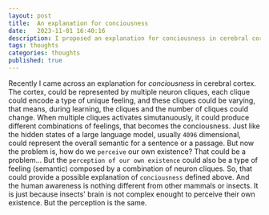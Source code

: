 ```yaml
---
layout: post
title:  An explanation for conciousness
date:   2023-11-01 16:40:16
description: I proposed an explanation for conciousness in cerebral cortex, building a link between language models and human brains.
tags: thoughts
categories: thoughts
published: true
---
```


Recently I came across an explanation for *conciousness* in cerebral cortex. The cortex, could be represented by multiple neuron cliques, each clique could encode a type of unique feeling, and these cliques could be varying, that means, during learning, the cliques and the number of cliques could change. When multiple cliques activates simutanuously, it could produce different combinations of feelings, that becomes the conciousness. Just like the hidden states of a large language model, usually `4096` dimensional, could represent the overall semantic for a sentence or a passage. But now the problem is, how do we `perceive` our own existence? That could be a problem... But the `perception of our own existence` could also be a type of feeling (semantic) composed by a combination of neuron cliques. So, that could provide a possible explanation of `conciousness` defined above. And the human awareness is nothing different from other mammals or insects. It is just because insects' brain is not complex enought to perceive their own existence. But the perception is the same. 